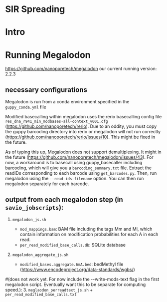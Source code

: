 # SIR Spreading

# Intro

# Running Megalodon
https://github.com/nanoporetech/megalodon
our current running version: 2.2.3

## necessary configurations
Megalodon is run from a conda environment specified in the `guppy_conda.yml` file

Modified basecalling within megalodon uses the rerio basecalling config file `res_dna_r941_min_modbases-all-context_v001.cfg` (https://github.com/nanoporetech/rerio). Due to an oddity, you must copy the guppy barcoding directory into rerio or megalodon will not run correctly (https://github.com/nanoporetech/rerio/issues/10). This might be fixed in the future.

As of typing this up, Megalodon does not support demultiplexing. It might in the future (https://github.com/nanoporetech/megalodon/issues/43).
For now, a workaround is to basecall using guppy_basecaller including barcoding, which will give you a `barcoding_summary.txt` file. Extract the readIDs corresponding to each barcode using `get_barcodes.py`. Then, run megalodon using the `--read-ids-filename` option. You can then run megalodon separately for each barcode.

## output from each megalodon step (in `savio_jobscripts`):
1. `megalodon_js.sh`
    + `mod_mappings.bam`: BAM file including the tags Mm and Ml, which contain information on modification probabilities for each A in each read.
    + `per_read_modified_base_calls.db`: SQLite database
  
2. `megalodon_aggregate_js.sh`
    + `modified_bases.aggregate.6mA.bed`: bedMethyl file (https://www.encodeproject.org/data-standards/wgbs/)

#(does not work yet. For now include the --write-mods-text flag in the first megalodon script. Eventually want this to be separate for computing speed.):
3. `meglaodon_perreadtext_js.sh`
    + `per_read_modified_base_calls.txt`
